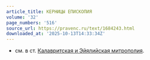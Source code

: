 ```yaml
---
article_title: КЕРНИЦЫ ЕПИСКОПИЯ
volume: '32'
page_numbers: '516'
source_url: https://pravenc.ru/text/1684243.html
downloaded_at: '2025-10-13T14:33:34Z'
---
```


- см. в ст. [Калавритская и Эйялийская митрополия](<https://pravenc.ru/text/Калавритская и Эйялийская митрополия.html>).
